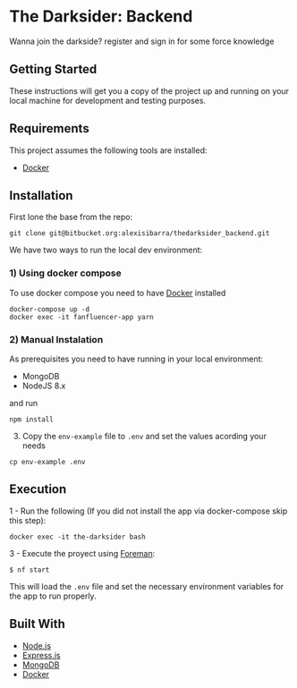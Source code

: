 # The Darksider: Backend

Wanna join the darkside? register and sign in for some force knowledge

## Getting Started

These instructions will get you a copy of the project up and running on your local machine for development and testing purposes.

## Requirements

This project assumes the following tools are installed:

- [Docker](https://www.docker.com/)

## Installation

First lone the base from the repo:

```
git clone git@bitbucket.org:alexisibarra/thedarksider_backend.git
```

We have two ways to run the local dev environment:

### 1) Using docker compose

To use docker compose you need to have [Docker](https://docs.docker.com/install/#supported-platforms) installed

```
docker-compose up -d
docker exec -it fanfluencer-app yarn
```

### 2) Manual Instalation

As prerequisites you need to have running in your local environment:

- MongoDB
- NodeJS 8.x

and run

```
npm install
```

3. Copy the `env-example` file to `.env` and set the values acording your needs

```
cp env-example .env
```

## Execution

 1 - Run the following (If you did not install the app via docker-compose skip this step):

```
docker exec -it the-darksider bash
```

3 - Execute the proyect using [Foreman](https://github.com/strongloop/node-foreman):

    $ nf start

This will load the `.env` file and set the necessary environment variables for the app to run properly.

## Built With

* [Node.js](https://nodejs.org)
* [Express.js](https://github.com/expressjs/express)
* [MongoDB](https://www.mongodb.com/)
* [Docker](https://www.docker.com/)
